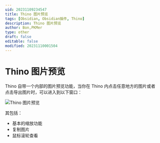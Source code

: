 ```yaml
---
uid: 20231109234547
title: Thino 图片预览
tags: [Obsidian, Obsidian插件, Thino]
description: Thino 图片预览
author: Bon,PKMer
type: other
draft: false
editable: false
modified: 20231110001504
---
```


# Thino 图片预览

Thino 自带一个内部的图片预览功能，当你在 Thino 内点击任意地方的图片或者点击导出图片时，可以进入到以下窗口：

![Thino 图片预览](https://cdn.pkmer.cn/images/Pasted%20image%2020231109150741.png!pkmer)

其包括：

- 基本的缩放功能
- 复制图片
- 鼠标滚轮查看

